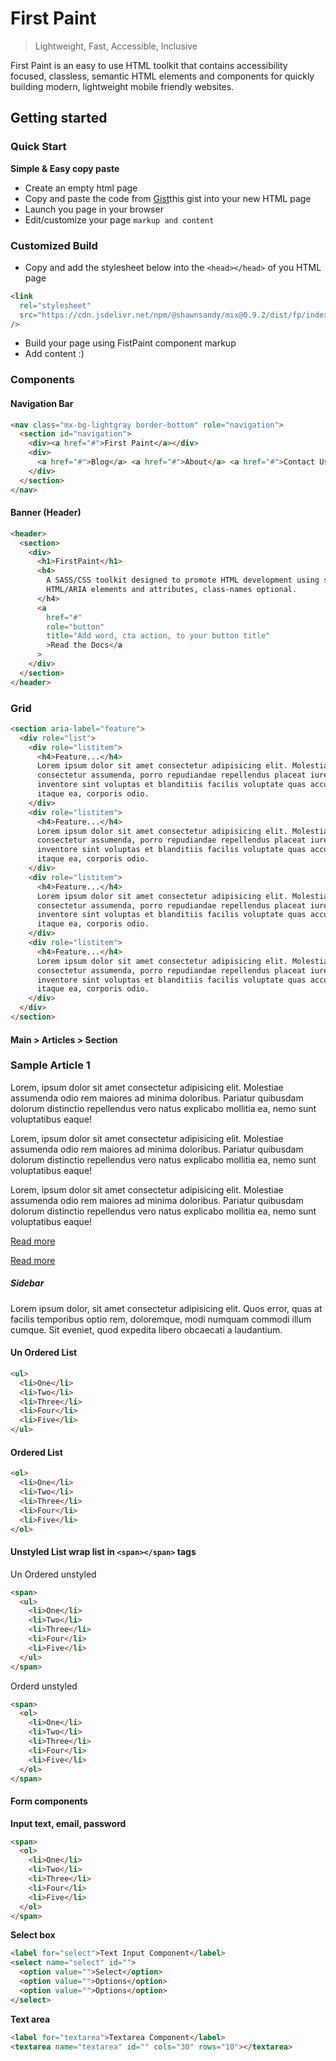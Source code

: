 # First Paint

> Lightweight, Fast, Accessible, Inclusive

First Paint is an easy to use HTML toolkit that contains accessibility focused, classless, semantic HTML elements and components for quickly building modern, lightweight mobile friendly websites.

## Getting started

### Quick Start

**Simple & Easy copy paste**

- Create an empty html page
- Copy and paste the code from [Gist](https://gist.github.com/shawn-sandy/0be9ce998760ec2193e31ac1d7ae2e85)this gist into your new HTML page
- Launch you page in your browser
- Edit/customize your page `markup and content`

### Customized Build

- Copy and add the stylesheet below into the `<head></head>` of you HTML page

```html
<link
  rel="stylesheet"
  src="https://cdn.jsdelivr.net/npm/@shawnsandy/mix@0.9.2/dist/fp/index.css"
/>
```

- Build your page using FistPaint component markup
- Add content :)

### Components

#### Navigation Bar

```html
<nav class="mx-bg-lightgray border-bottom" role="navigation">
  <section id="navigation">
    <div><a href="#">First Paint</a></div>
    <div>
      <a href="#">Blog</a> <a href="#">About</a> <a href="#">Contact Us</a>
    </div>
  </section>
</nav>
```

#### Banner (Header)

```html
<header>
  <section>
    <div>
      <h1>FirstPaint</h1>
      <h4>
        A SASS/CSS toolkit designed to promote HTML development using semantic
        HTML/ARIA elements and attributes, class-names optional.
      </h4>
      <a
        href="#"
        role="button"
        title="Add word, cta action, to your button title"
        >Read the Docs</a
      >
    </div>
  </section>
</header>
```

### Grid

```html
<section aria-label="feature">
  <div role="list">
    <div role="listitem">
      <h4>Feature...</h4>
      Lorem ipsum dolor sit amet consectetur adipisicing elit. Molestias
      consectetur assumenda, porro repudiandae repellendus placeat iure officia
      inventore sint voluptas et blanditiis facilis voluptate quas accusamus
      itaque ea, corporis odio.
    </div>
    <div role="listitem">
      <h4>Feature...</h4>
      Lorem ipsum dolor sit amet consectetur adipisicing elit. Molestias
      consectetur assumenda, porro repudiandae repellendus placeat iure officia
      inventore sint voluptas et blanditiis facilis voluptate quas accusamus
      itaque ea, corporis odio.
    </div>
    <div role="listitem">
      <h4>Feature...</h4>
      Lorem ipsum dolor sit amet consectetur adipisicing elit. Molestias
      consectetur assumenda, porro repudiandae repellendus placeat iure officia
      inventore sint voluptas et blanditiis facilis voluptate quas accusamus
      itaque ea, corporis odio.
    </div>
    <div role="listitem">
      <h4>Feature...</h4>
      Lorem ipsum dolor sit amet consectetur adipisicing elit. Molestias
      consectetur assumenda, porro repudiandae repellendus placeat iure officia
      inventore sint voluptas et blanditiis facilis voluptate quas accusamus
      itaque ea, corporis odio.
    </div>
  </div>
</section>
```

#### Main > Articles > Section

 <main>
    <section class="articles">
      <article>
        <h3>Sample Article 1</h3>
        <p> Lorem, ipsum dolor sit amet consectetur adipisicing elit. Molestiae assumenda odio rem maiores ad minima
          doloribus. Pariatur quibusdam dolorum distinctio repellendus vero natus explicabo mollitia ea, nemo sunt
          voluptatibus eaque! </p>
        <p> Lorem, ipsum dolor sit amet consectetur adipisicing elit. Molestiae assumenda odio rem maiores ad minima
          doloribus. Pariatur quibusdam dolorum distinctio repellendus vero natus explicabo mollitia ea, nemo sunt
          voluptatibus eaque! </p>
        <p> Lorem, ipsum dolor sit amet consectetur adipisicing elit. Molestiae assumenda odio rem maiores ad minima
          doloribus. Pariatur quibusdam dolorum distinctio repellendus vero natus explicabo mollitia ea, nemo sunt
          voluptatibus eaque! </p>
        <footer>
          <p> <a href="" role="button">Read more</a> </p>
          <p> <a href="#">Read more</a> </p>
        </footer>
      </article>
      <aside role="sidebar">
        <h5>Sidebar</h5>
        <p> Lorem ipsum dolor, sit amet consectetur adipisicing elit. Quos error, quas at facilis temporibus optio rem,
          doloremque, modi numquam commodi illum cumque. Sit eveniet, quod expedita libero obcaecati a laudantium. </p>
      </aside>
    </section>
  </main>

#### Un Ordered List

```html
<ul>
  <li>One</li>
  <li>Two</li>
  <li>Three</li>
  <li>Four</li>
  <li>Five</li>
</ul>
```

#### Ordered List

```html
<ol>
  <li>One</li>
  <li>Two</li>
  <li>Three</li>
  <li>Four</li>
  <li>Five</li>
</ol>
```

#### Unstyled List wrap list in `<span></span>` tags

Un Ordered unstyled

```html
<span>
  <ul>
    <li>One</li>
    <li>Two</li>
    <li>Three</li>
    <li>Four</li>
    <li>Five</li>
  </ul>
</span>
```

Orderd unstyled

```html
<span>
  <ol>
    <li>One</li>
    <li>Two</li>
    <li>Three</li>
    <li>Four</li>
    <li>Five</li>
  </ol>
</span>
```

#### Form components

**Input text, email, password**

```html
<span>
  <ol>
    <li>One</li>
    <li>Two</li>
    <li>Three</li>
    <li>Four</li>
    <li>Five</li>
  </ol>
</span>
```

**Select box**

```html
<label for="select">Text Input Component</label>
<select name="select" id="">
  <option value="">Select</option>
  <option value="">Options</option>
  <option value="">Options</option>
</select>
```

**Text area**

```html
<label for="textarea">Textarea Component</label>
<textarea name="textarea" id="" cols="30" rows="10"></textarea>
```
